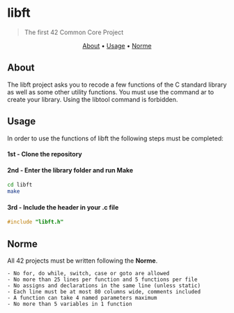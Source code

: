 # libft
>The first 42 Common Core Project

</p>
<p align="center">
	<a href="#about">About</a> •
	<a href="#usage">Usage</a> •
	<a href="#norme">Norme</a>
</p>

## About
The libft project asks you to recode a few functions of the C standard library as well as some other utility functions.
You must use the command ar to create your library. Using the libtool command is forbidden.

## Usage
In order to use the functions of libft the following steps must be completed:

#### 1st - Clone the repository

#### 2nd - Enter the library folder and run Make
``` bash
cd libft
make
```
#### 3rd - Include the header in your .c file
``` c
#include "libft.h"
```
## Norme

All 42 projects must be written following the **Norme**.

	- No for, do while, switch, case or goto are allowed
	- No more than 25 lines per function and 5 functions per file
	- No assigns and declarations in the same line (unless static)
 	- Each line must be at most 80 columns wide, comments included
	- A function can take 4 named parameters maximum
	- No more than 5 variables in 1 function
